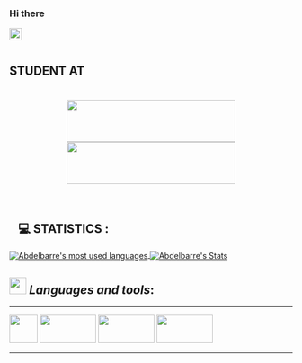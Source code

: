 ### Hi there
<a href="https://www.linkedin.com/in/abdelbarre-dazia" target="_blank">
  <img align="left" alt="Linkedin" width="22px" src="https://cdn.jsdelivr.net/npm/simple-icons@v3/icons/linkedin.svg" />
</a>
<br><br>
<h2>STUDENT AT</h2>
<h1 align="center"><a href="www.youcode.ma"><img align="center" src="https://simplon.co/storage/36009/logo-youcode-ma.png" width="300" height="75"></a>
<img align="center" src="https://simplon.co/images/logo.svg" style="max-width: 100%;" width="300" height="75"></h1>
<br />
<h2><a id="user-content-computer-statistics-" class="anchor" aria-hidden="true" href="#computer-statistics-"><svg class="octicon octicon-link" viewBox="0 0 16 16" version="1.1" width="16" height="16" aria-hidden="true"></svg></a><g-emoji class="g-emoji" alias="computer" fallback-src="https://github.githubassets.com/images/icons/emoji/unicode/1f4bb.png">💻</g-emoji> STATISTICS :</h2>
<a href="https://github.com/abdodiaz">
  <img align="center" src="https://github-readme-stats.vercel.app/api/top-langs/?username=abdodiaz&theme=dark" alt="Abdelbarre's most used languages" style="max-width: 100%;" />
</a>
<a href="https://github.com/abdodiaz/">
  <img align="center" src="https://github-readme-stats.vercel.app/api?username=abdodiaz&line_height=40&show_icons=true&theme=dark" alt="Abdelbarre's Stats"  style="max-width: 100%;" />
</a>

## <img src="https://media.giphy.com/media/iY8CRBdQXODJSCERIr/giphy.gif" width="30px">&nbsp;***Languages and tools***:

---

</p>
</p aligne = "left">
<code><img height="50" src="https://www.vectorlogo.zone/logos/php/php-ar21.svg"></code> 
<code><img height="50" src="https://www.vectorlogo.zone/logos/dotnet/dotnet-ar21.svg" width="100"></code>   
<code><img height="50" src="https://www.vectorlogo.zone/logos/python/python-ar21.svg" width="100"></code>
<code><img height="50" src="https://www.vectorlogo.zone/logos/javascript/javascript-horizontal.svg" width="100"></code>
</p>

---
